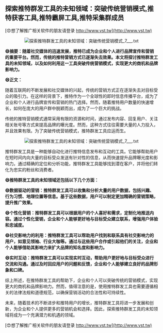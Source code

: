 ## **探索推特群发工具的未知领域：突破传统营销模式,推特获客工具,推特霸屏工具,推特采集群成员**

[😍想了解推广相关软件的朋友请登录 http://www.vst.tw](http://www.vst.tw)

 <center><img src="https://vst.tw/MP4/tuiguang/png/4.png" alt="探索推特群发工具的未知领域：突破传统营销模式_7___.txt"></center>

**😄摘要：随着社交媒体的迅速发展，推特已成为企业和个人进行品牌宣传和营销的重要平台。然而，传统的推特营销方式已逐渐失去效果。本文将探讨推特群发工具的未知领域，以及如何利用这一工具突破传统营销模式，实现更大的商机和品牌影响力。**

**😄正文：**

随着互联网的不断发展和社交媒体的兴起，传统的营销方式正在逐渐失去对目标受众的吸引力。在这样的背景下，推特作为一个全球性的即时信息传播平台，成为了企业和个人进行品牌宣传和营销的热门选择。然而，随着推特用户数量的快速增长，如何在庞大的用户群中脱颖而出，成为了一个巨大的挑战。

传统的推特营销模式通常采用有限的资源和时间，通过发布内容、回复用户、关注相关账号等方式来提高品牌的曝光度。然而，这种方式往往需要大量的人力投入，并且效果有限。为了突破传统营销模式，推特群发工具应运而生。

 <center><img src="https://vst.tw/MP4/tuiguang/png/6.png" alt="探索推特群发工具的未知领域：突破传统营销模式_7___.txt"></center>

推特群发工具是一种能够自动化进行推特信息发布和互动的工具。它能够帮助用户在短时间内向大量的目标受众发送有针对性的信息，从而快速提升品牌曝光度和影响力。通过精确的定位和分析功能，推特群发工具能够找到潜在客户，并将他们转化为忠实的粉丝和消费者。

**😄推特群发工具的未知领域还包括以下几个方面：**

**😄数据驱动的营销：推特群发工具可以收集和分析大量的用户数据，包括兴趣、行为习惯、地理位置等信息。基于这些数据，用户可以制定更加精确的营销策略，提升推广效果。**

**😄个性化营销：推特群发工具可以根据用户的个人喜好和需求，定制化地推送内容。通过个性化营销，企业和个人能够更好地与目标受众建立联系，增强用户体验和忠诚度。**

**😄社交影响力的利用：推特群发工具可以帮助用户找到和联系具有社交影响力的用户，如意见领袖、行业大咖等。通过与这些用户合作或引起他们的关注，企业和个人能够借助其影响力来扩大品牌的知名度和影响力。**

**😄实时互动：推特群发工具可以实现实时互动，帮助用户更好地与目标受众进行交流和沟通。通过及时回应用户的问题和反馈，企业和个人能够建立良好的品牌形象和口碑。**

综上所述，在推特群发工具的帮助下，企业和个人可以突破传统的营销模式，实现更大的商机和品牌影响力。然而，值得注意的是，使用推特群发工具也需要遵循相关的法律法规和道德规范，以确保营销活动的合法性和可持续性。

未来，随着技术的不断进步和推特用户的增长，推特群发工具将进一步发展和创新，为企业和个人提供更多的营销机会和选择。因此，探索推特群发工具的未知领域将成为一个充满潜力和机遇的领域。

[😍想了解推广相关软件的朋友请登录 http://www.vst.tw](http://www.vst.tw)



